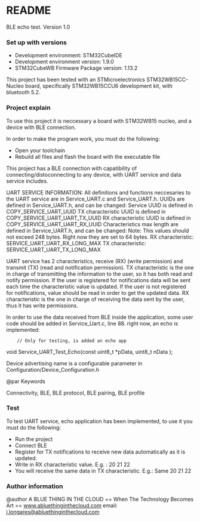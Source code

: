 # README #

BLE echo test. 
Version 1.0

###  Set up with versions  ###

* Development environment:  STM32CubeIDE
* Development environment version: 1.9.0
* STM32CubeWB Firmware Package version: 1.13.2

This project has been tested with an STMicroelectronics STM32WB15CC-Nucleo
    board, specifically STM32WB15CCU6 development kit, with bluetooth 5.2. 


### Project explain ###
To use this project it is neccessary a board with STM32WB15 nucleo, 
and a device with BLE connection. 

In order to make the program work, you must do the following:
 - Open your toolchain 
 - Rebuild all files and flash the board with the executable file

This project has a BLE connection with capatibility of connecting/distoconnecting to any device, 
with UART service and data service includes. 

UART SERVICE INFORMATION: 
All definitions and functions neccesaries to the UART service are in Service_UART.c and Service_UART.h.
UUIDs are defined in Service_UART.h, and can be changed:
    Service UUID is defined in COPY_SERVICE_UART_UUID 
    TX characteristic UUID is defined in COPY_SERVICE_UART_UART_TX_UUID
    RX characteristic UUID is defined in COPY_SERVICE_UART_UART_RX_UUID
Characteristics max length are defined in Service_UART.h, and can be changed:
Note: This values should not exceed 248 bytes. Right now they are set to 64 bytes. 
    RX characteristic: SERVICE_UART_UART_RX_LONG_MAX
    TX characteristic: SERVICE_UART_UART_TX_LONG_MAX    

UART service has 2 characteristics, receive (RX) (write permission) and transmit (TX) 
(read and notification permission). 
TX characteristic is the one in charge of transmitting the information to the user, 
so it has both read and notify permission. If the user is registered for notifications 
data will be sent each time the characteristic value is updated. If the user is not 
registered for notifications, value should be read in order to get the updated data. 
RX characteristic is the one in charge of receiving the data sent by the user, thus 
it has write permissions. 

In order to use the data received from BLE inside the application, some user code should be added 
in Service_Uart.c, line 88. right now, an echo is implemented: 

		// Only for testing, is added an echo app
void Service_UART_Test_Echo(const uint8_t *pData, uint8_t nData ); 

Device advertising name is a configurable parameter in Configuration/Device_Configuration.h

@par Keywords

Connectivity, BLE, BLE protocol, BLE pairing, BLE profile


### Test ###

To test UART service, echo application has been implemented, to use 
it you must do the following: 
- Run the project
- Connect BLE
- Register for TX notifications to receive new data automatically as it is updated. 
- Write in RX characteristic  value. E.g. : 20 21 22
- You will receive the same data in TX characteristic. E.g.: Same 20 21 22 


### Author information ###

 @author A BLUE THING IN THE CLOUD
 == When The Technology Becomes Art ==
 www.abluethinginthecloud.com
 email: j.longares@abluethinginthecloud.com